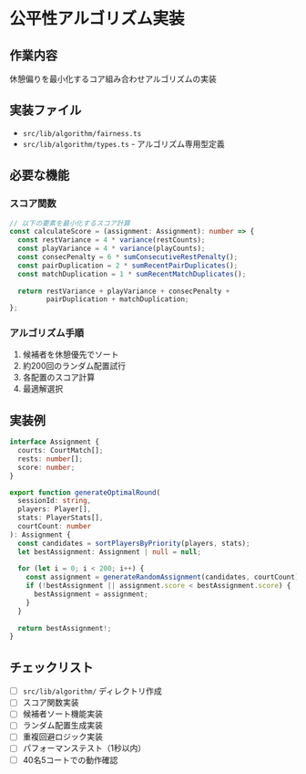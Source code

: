 # 公平性アルゴリズム実装

## 作業内容
休憩偏りを最小化するコア組み合わせアルゴリズムの実装

## 実装ファイル
- `src/lib/algorithm/fairness.ts`
- `src/lib/algorithm/types.ts` - アルゴリズム専用型定義

## 必要な機能

### スコア関数
```typescript
// 以下の要素を最小化するスコア計算
const calculateScore = (assignment: Assignment): number => {
  const restVariance = 4 * variance(restCounts);
  const playVariance = 4 * variance(playCounts);
  const consecPenalty = 6 * sumConsecutiveRestPenalty();
  const pairDuplication = 2 * sumRecentPairDuplicates();
  const matchDuplication = 1 * sumRecentMatchDuplicates();
  
  return restVariance + playVariance + consecPenalty + 
         pairDuplication + matchDuplication;
};
```

### アルゴリズム手順
1. 候補者を休憩優先でソート
2. 約200回のランダム配置試行
3. 各配置のスコア計算
4. 最適解選択

## 実装例
```typescript
interface Assignment {
  courts: CourtMatch[];
  rests: number[];
  score: number;
}

export function generateOptimalRound(
  sessionId: string,
  players: Player[],
  stats: PlayerStats[],
  courtCount: number
): Assignment {
  const candidates = sortPlayersByPriority(players, stats);
  let bestAssignment: Assignment | null = null;
  
  for (let i = 0; i < 200; i++) {
    const assignment = generateRandomAssignment(candidates, courtCount);
    if (!bestAssignment || assignment.score < bestAssignment.score) {
      bestAssignment = assignment;
    }
  }
  
  return bestAssignment!;
}
```

## チェックリスト
- [ ] `src/lib/algorithm/` ディレクトリ作成
- [ ] スコア関数実装
- [ ] 候補者ソート機能実装
- [ ] ランダム配置生成実装
- [ ] 重複回避ロジック実装
- [ ] パフォーマンステスト（1秒以内）
- [ ] 40名5コートでの動作確認